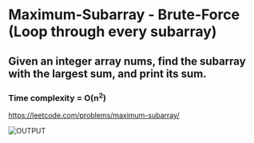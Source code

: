 # Maximum-Subarray - Brute-Force (Loop through every subarray)
## Given an integer array nums, find the subarray with the largest sum, and print its sum.
### Time complexity = O(n<sup>2</sup>)
https://leetcode.com/problems/maximum-subarray/

![OUTPUT](https://user-images.githubusercontent.com/75247327/219865094-d65fb638-5ccd-42f5-9371-be659c488039.png)
